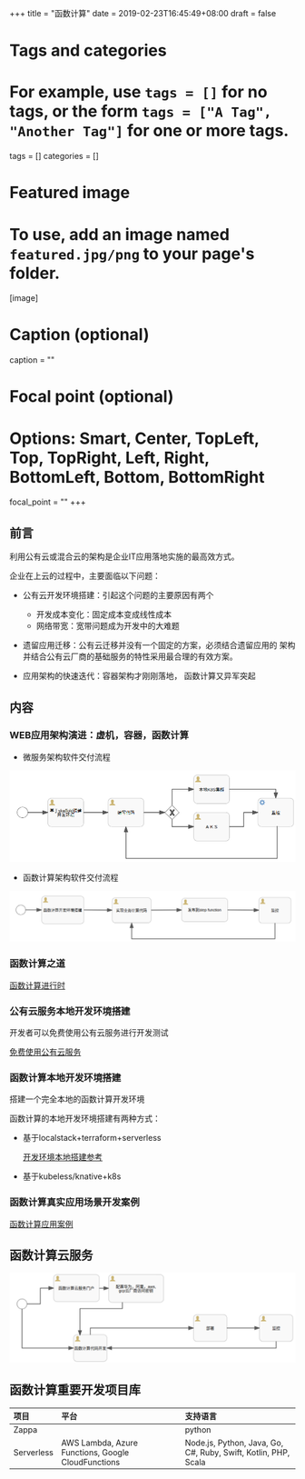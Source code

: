+++
title = "函数计算"
date = 2019-02-23T16:45:49+08:00
draft = false

# Tags and categories
# For example, use `tags = []` for no tags, or the form `tags = ["A Tag", "Another Tag"]` for one or more tags.
tags = []
categories = []

# Featured image
# To use, add an image named `featured.jpg/png` to your page's folder. 
[image]
  # Caption (optional)
  caption = ""

  # Focal point (optional)
  # Options: Smart, Center, TopLeft, Top, TopRight, Left, Right, BottomLeft, Bottom, BottomRight
  focal_point = ""
+++


## 前言

利用公有云或混合云的架构是企业IT应用落地实施的最高效方式。

企业在上云的过程中，主要面临以下问题：

- 公有云开发环境搭建：引起这个问题的主要原因有两个

  - 开发成本变化：固定成本变成线性成本
  - 网络带宽：宽带问题成为开发中的大难题

- 遗留应用迁移：公有云迁移并没有一个固定的方案，必须结合遗留应用的
  架构并结合公有云厂商的基础服务的特性采用最合理的有效方案。

- 应用架构的快速迭代：容器架构才刚刚落地， 函数计算又异军突起
  
## 内容

### WEB应用架构演进：虚机，容器，函数计算

- 微服务架构软件交付流程

![](./micro.png)

- 函数计算架构软件交付流程

![](./func.png)




### 函数计算之道

  [函数计算进行时](/post/computing-in-function-way/)

### 公有云服务本地开发环境搭建

  开发者可以免费使用公有云服务进行开发测试

  [免费使用公有云服务](/post/use-public-cloud-for-free/)

### 函数计算本地开发环境搭建

  搭建一个完全本地的函数计算开发环境

  函数计算的本地开发环境搭建有两种方式：

- 基于localstack+terraform+serverless
  
  [开发环境本地搭建参考](/tags/serverless/)  

- 基于kubeless/knative+k8s
  
### 函数计算真实应用场景开发案例

  [函数计算应用案例](/tags/serverless/)


## 函数计算云服务

![](./step-cloud.png)

## 函数计算重要开发项目库

|   项目  |    平台 |  支持语言 |
:---|:---|:---
Zappa |  |python
Serverless | AWS Lambda, Azure Functions, Google CloudFunctions |Node.js, Python, Java, Go, C#, Ruby, Swift, Kotlin, PHP, Scala|
